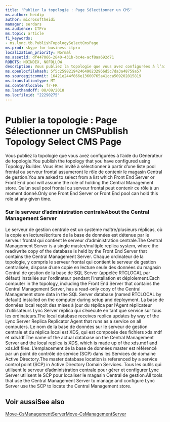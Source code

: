 ```yaml
---
title: 'Publier la topologie : Page Sélectionner un CMS'
ms.author: heidip
author: microsoftheidi
manager: serdars
ms.audience: ITPro
ms.topic: article
f1_keywords:
- ms.lync.tb.PublishTopologySelectCmsPage
ms.prod: skype-for-business-itpro
localization_priority: Normal
ms.assetid: df447066-2840-431b-bc4e-acf8aa692d71
ROBOTS: NOINDEX, NOFOLLOW
description: Vous publiez la topologie que vous avez configurées à l’aide du Générateur de topologie. Vous êtes invité à sélectionner à partir d’une liste pool frontal ou serveur frontal assumeront le rôle de contenir le magasin Central de gestion. Qu’un seul pool frontal ou serveur frontal peut contenir ce rôle à un moment donné.
ms.openlocfilehash: 5f5c25982194246490232966d5c7da3a48759a57
ms.sourcegitcommit: 16421e244f866e13600765a41cca509202815819
ms.translationtype: MT
ms.contentlocale: fr-FR
ms.lasthandoff: 08/09/2018
ms.locfileid: "22290275"
---
```

# <a name="publish-topology-select-cms-page"></a><span data-ttu-id="24eef-105">Publier la topologie : Page Sélectionner un CMS</span><span class="sxs-lookup"><span data-stu-id="24eef-105">Publish Topology Select CMS Page</span></span>
 
<span data-ttu-id="24eef-106">Vous publiez la topologie que vous avez configurées à l’aide du Générateur de topologie.</span><span class="sxs-lookup"><span data-stu-id="24eef-106">You publish the topology that you have configured using Topology Builder.</span></span> <span data-ttu-id="24eef-107">Vous êtes invité à sélectionner à partir d’une liste pool frontal ou serveur frontal assumeront le rôle de contenir le magasin Central de gestion.</span><span class="sxs-lookup"><span data-stu-id="24eef-107">You are asked to select from a list which Front End Server or Front End pool will assume the role of holding the Central Management store.</span></span> <span data-ttu-id="24eef-108">Qu’un seul pool frontal ou serveur frontal peut contenir ce rôle à un moment donné.</span><span class="sxs-lookup"><span data-stu-id="24eef-108">Only one Front End Server or Front End pool can hold this role at any given time.</span></span> 
  
### <a name="about-the-central-management-server"></a><span data-ttu-id="24eef-109">Sur le serveur d’administration centrale</span><span class="sxs-lookup"><span data-stu-id="24eef-109">About the Central Management Server</span></span>
<span data-ttu-id="24eef-110">Le serveur de gestion centrale est un système maître/plusieurs réplicas, où la copie en lecture/écriture de la base de données est détenue par le serveur frontal qui contient le serveur d’administration centrale.</span><span class="sxs-lookup"><span data-stu-id="24eef-110">The Central Management Server is a single master/multiple replica system, where the read/write copy of the database is held by the Front End Server that contains the Central Management Server.</span></span> <span data-ttu-id="24eef-111">Chaque ordinateur de la topologie, y compris le serveur frontal qui contient le serveur de gestion centralisée, dispose d’une copie en lecture seule des données du magasin Central de gestion de la base de SQL Server (appelée RTCLOCAL par défaut) installée sur l’ordinateur pendant l’installation et déploiement.</span><span class="sxs-lookup"><span data-stu-id="24eef-111">Each computer in the topology, including the Front End Server that contains the Central Management Server, has a read-only copy of the Central Management store data in the SQL Server database (named RTCLOCAL by default) installed on the computer during setup and deployment.</span></span> <span data-ttu-id="24eef-112">La base de données local reçoit des mises à jour du réplica par l’Agent réplicateur d’utilisateurs Lync Server réplica qui s’exécute en tant que service sur tous les ordinateurs.</span><span class="sxs-lookup"><span data-stu-id="24eef-112">The local database receives replica updates by way of the Lync Server Replica Replicator Agent that runs as a service on all computers.</span></span> <span data-ttu-id="24eef-113">Le nom de la base de données sur le serveur de gestion centrale et du réplica local est XDS, qui est composée des fichiers xds.mdf et xds.ldf.</span><span class="sxs-lookup"><span data-stu-id="24eef-113">The name of the actual database on the Central Management Server and the local replica is XDS, which is made up of the xds.mdf and xds.ldf files.</span></span> <span data-ttu-id="24eef-114">L’emplacement de la base de données master est référencé par un point de contrôle de service (SCP) dans les Services de domaine Active Directory.</span><span class="sxs-lookup"><span data-stu-id="24eef-114">The master database location is referenced by a service control point (SCP) in Active Directory Domain Services.</span></span> <span data-ttu-id="24eef-115">Tous les outils qui utilisent le serveur d’administration centrale pour gérer et configurer Lync Server utilisent le SCP pour localiser le magasin Central de gestion.</span><span class="sxs-lookup"><span data-stu-id="24eef-115">All tools that use the Central Management Server to manage and configure Lync Server use the SCP to locate the Central Management store.</span></span>
  
## <a name="see-also"></a><span data-ttu-id="24eef-116">Voir aussi</span><span class="sxs-lookup"><span data-stu-id="24eef-116">See also</span></span>

[<span data-ttu-id="24eef-117">Move-CsManagementServer</span><span class="sxs-lookup"><span data-stu-id="24eef-117">Move-CsManagementServer</span></span>](https://docs.microsoft.com/powershell/module/skype/move-csmanagementserver?view=skype-ps)